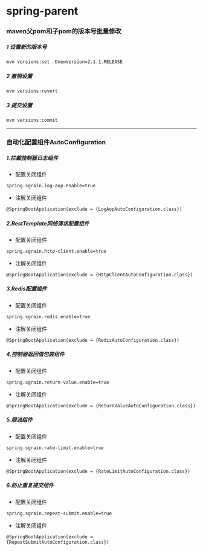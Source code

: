 # spring-parent
### maven父pom和子pom的版本号批量修改

##### 1 设置新的版本号

```
mvn versions:set -DnewVersion=2.1.1.RELEASE
```

##### 2 撤销设置

```
mvn versions:revert
```

##### 3 提交设置

```
mvn versions:commit
```
------
### 自动化配置组件AutoConfiguration
##### 1.拦截控制器日志组件

- 配置关闭组件

```
spring.sgrain.log-aop.enable=true
```

- 注解关闭组件

```
@SpringBootApplication(exclude = {LogAopAutoConfiguration.class})
```

##### 2.RestTemplate网络请求配置组件

- 配置关闭组件

```
spring.sgrain.http-client.enable=true
```

- 注解关闭组件

```
@SpringBootApplication(exclude = {HttpClientAutoConfiguration.class})
```

##### 3.Redis配置组件

- 配置关闭组件

```
spring.sgrain.redis.enable=true
```

- 注解关闭组件

```
@SpringBootApplication(exclude = {RedisAutoConfiguration.class})
```

##### 4.控制器返回值包装组件

- 配置关闭组件

```
spring.sgrain.return-value.enable=true
```

- 注解关闭组件

```
@SpringBootApplication(exclude = {ReturnValueAutoConfiguration.class})
```

##### 5.限流组件

- 配置关闭组件

```
spring.sgrain.rate-limit.enable=true
```

- 注解关闭组件

```
@SpringBootApplication(exclude = {RateLimitAutoConfiguration.class})
```

##### 6.防止重复提交组件

- 配置关闭组件

```
spring.sgrain.repeat-submit.enable=true
```

- 注解关闭组件

```
@SpringBootApplication(exclude = {RepeatSubmitAutoConfiguration.class})
```


